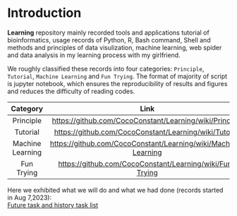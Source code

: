 # Introduction
**Learning** repository mainly recorded tools and applications tutorial of bioinformatics, usage records of Python, R, Bash command, Shell and methods and principles of data visulization, machine learning, web spider and data analysis in my learning process with my girlfriend.

We roughly classified these records into four categories: `Principle`, `Tutorial`, `Machine Learning` and `Fun Trying`. The format of majority of script is jupyter notebook, which ensures the reproducibility of results and figures and reduces the difficulty of reading codes.

| Category | Link |
| :--: | :--: |
| Principle | https://github.com/CocoConstant/Learning/wiki/Principle |
|Tutorial | https://github.com/CocoConstant/Learning/wiki/Tutorial |
| Machine Learning | https://github.com/CocoConstant/Learning/wiki/Machine-Learning |
| Fun Trying | https://github.com/CocoConstant/Learning/wiki/Fun-Trying |

Here we exhibited what we will do and what we had done (records started in Aug 7,2023):  
[Future task and history task list](https://github.com/CocoConstant/Learning/wiki/Future-task-and-history-task-list)
